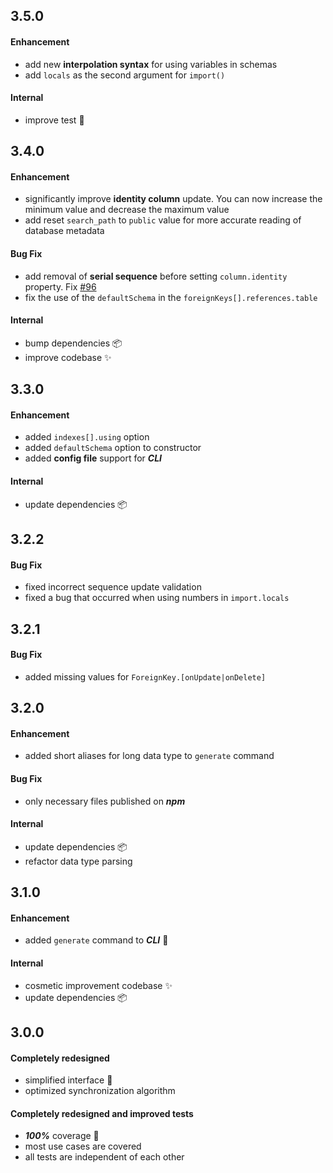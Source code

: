 ## 3.5.0

#### Enhancement

- add new **interpolation syntax** for using variables in schemas
- add `locals` as the second argument for `import()`

#### Internal

- improve test :gem:

## 3.4.0

#### Enhancement

- significantly improve **identity column** update. You can now increase the minimum value and decrease the maximum value
- add reset `search_path` to `public` value for more accurate reading of database metadata

#### Bug Fix

- add removal of **serial sequence** before setting `column.identity` property. Fix [#96](https://github.com/multum/pg-differ/issues/96)
- fix the use of the `defaultSchema` in the `foreignKeys[].references.table`

#### Internal

- bump dependencies :package:
- improve codebase :sparkles:

## 3.3.0

#### Enhancement

- added `indexes[].using` option
- added `defaultSchema` option to constructor
- added **config file** support for **_CLI_**

#### Internal

- update dependencies :package:

## 3.2.2

#### Bug Fix

- fixed incorrect sequence update validation
- fixed a bug that occurred when using numbers in `import.locals`

## 3.2.1

#### Bug Fix

- added missing values for `ForeignKey.[onUpdate|onDelete]`

## 3.2.0

#### Enhancement

- added short aliases for long data type to `generate` command

#### Bug Fix

- only necessary files published on **_npm_**

#### Internal

- update dependencies :package:
- refactor data type parsing

## 3.1.0

#### Enhancement

- added `generate` command to **_CLI_** :tada:

#### Internal

- cosmetic improvement codebase :sparkles:
- update dependencies :package:

## 3.0.0

#### Completely redesigned

- simplified interface :gem:
- optimized synchronization algorithm

#### Completely redesigned and improved tests

- _**100%**_ coverage :tada:
- most use cases are covered
- all tests are independent of each other
